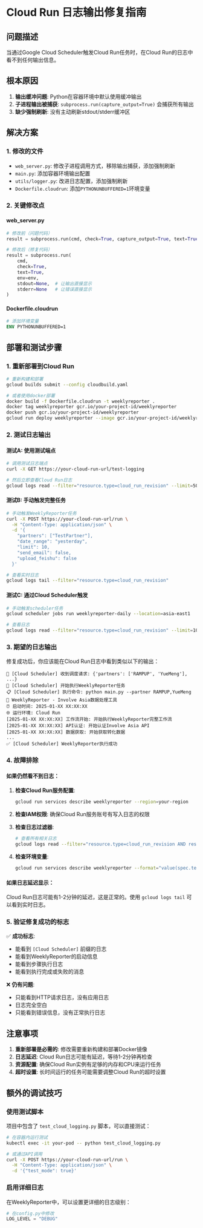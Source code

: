 # Cloud Run 日志输出修复指南

## 问题描述
当通过Google Cloud Scheduler触发Cloud Run任务时，在Cloud Run的日志中看不到任何输出信息。

## 根本原因
1. **输出缓冲问题**: Python在容器环境中默认使用缓冲输出
2. **子进程输出被捕获**: `subprocess.run(capture_output=True)` 会捕获所有输出
3. **缺少强制刷新**: 没有主动刷新stdout/stderr缓冲区

## 解决方案

### 1. 修改的文件
- `web_server.py`: 修改子进程调用方式，移除输出捕获，添加强制刷新
- `main.py`: 添加容器环境输出配置
- `utils/logger.py`: 改进日志配置，添加强制刷新
- `Dockerfile.cloudrun`: 添加`PYTHONUNBUFFERED=1`环境变量

### 2. 关键修改点

#### web_server.py
```python
# 修改前（问题代码）
result = subprocess.run(cmd, check=True, capture_output=True, text=True)

# 修改后（修复代码）
result = subprocess.run(
    cmd, 
    check=True, 
    text=True,
    env=env,
    stdout=None,  # 让输出直接显示
    stderr=None   # 让错误直接显示
)
```

#### Dockerfile.cloudrun
```dockerfile
# 添加环境变量
ENV PYTHONUNBUFFERED=1
```

## 部署和测试步骤

### 1. 重新部署到Cloud Run
```bash
# 重新构建和部署
gcloud builds submit --config cloudbuild.yaml

# 或者使用docker部署
docker build -f Dockerfile.cloudrun -t weeklyreporter .
docker tag weeklyreporter gcr.io/your-project-id/weeklyreporter
docker push gcr.io/your-project-id/weeklyreporter
gcloud run deploy weeklyreporter --image gcr.io/your-project-id/weeklyreporter
```

### 2. 测试日志输出

#### 测试A: 使用测试端点
```bash
# 调用测试日志端点
curl -X GET https://your-cloud-run-url/test-logging

# 然后立即查看Cloud Run日志
gcloud logs read --filter="resource.type=cloud_run_revision" --limit=50
```

#### 测试B: 手动触发完整任务
```bash
# 手动触发WeeklyReporter任务
curl -X POST https://your-cloud-run-url/run \
  -H "Content-Type: application/json" \
  -d '{
    "partners": ["TestPartner"],
    "date_range": "yesterday",
    "limit": 10,
    "send_email": false,
    "upload_feishu": false
  }'

# 查看实时日志
gcloud logs tail --filter="resource.type=cloud_run_revision"
```

#### 测试C: 通过Cloud Scheduler触发
```bash
# 手动触发scheduler任务
gcloud scheduler jobs run weeklyreporter-daily --location=asia-east1

# 查看日志
gcloud logs read --filter="resource.type=cloud_run_revision" --limit=100 --format="value(timestamp,textPayload)"
```

### 3. 期望的日志输出

修复成功后，你应该能在Cloud Run日志中看到类似以下的输出：

```
📨 [Cloud Scheduler] 收到调度请求: {'partners': ['RAMPUP', 'YueMeng'], ...}
🚀 [Cloud Scheduler] 开始执行WeeklyReporter任务
📋 [Cloud Scheduler] 执行命令: python main.py --partner RAMPUP,YueMeng
🚀 WeeklyReporter - Involve Asia数据处理工具
⏰ 启动时间: 2025-01-XX XX:XX:XX
🌐 运行环境: Cloud Run
[2025-01-XX XX:XX:XX] 工作流开始: 开始执行WeeklyReporter完整工作流
[2025-01-XX XX:XX:XX] API认证: 开始认证Involve Asia API
[2025-01-XX XX:XX:XX] 数据获取: 开始获取转化数据
...
✅ [Cloud Scheduler] WeeklyReporter执行成功
```

### 4. 故障排除

#### 如果仍然看不到日志：

1. **检查Cloud Run服务配置**:
   ```bash
   gcloud run services describe weeklyreporter --region=your-region
   ```

2. **检查IAM权限**:
   确保Cloud Run服务账号有写入日志的权限

3. **检查日志过滤器**:
   ```bash
   # 查看所有相关日志
   gcloud logs read --filter="resource.type=cloud_run_revision AND resource.labels.service_name=weeklyreporter" --limit=100
   ```

4. **检查环境变量**:
   ```bash
   gcloud run services describe weeklyreporter --format="value(spec.template.spec.template.spec.containers[0].env[].name,spec.template.spec.template.spec.containers[0].env[].value)"
   ```

#### 如果日志延迟显示：

Cloud Run日志可能有1-2分钟的延迟，这是正常的。使用 `gcloud logs tail` 可以看到实时日志。

### 5. 验证修复成功的标志

✅ **成功标志**:
- 能看到 `[Cloud Scheduler]` 前缀的日志
- 能看到WeeklyReporter的启动信息
- 能看到步骤执行日志
- 能看到执行完成或失败的消息

❌ **仍有问题**:
- 只能看到HTTP请求日志，没有应用日志
- 日志完全空白
- 只能看到错误信息，没有正常执行日志

## 注意事项

1. **重新部署是必需的**: 修改需要重新构建和部署Docker镜像
2. **日志延迟**: Cloud Run日志可能有延迟，等待1-2分钟再检查
3. **资源配置**: 确保Cloud Run实例有足够的内存和CPU来运行任务
4. **超时设置**: 长时间运行的任务可能需要调整Cloud Run的超时设置

## 额外的调试技巧

### 使用测试脚本
项目中包含了 `test_cloud_logging.py` 脚本，可以直接测试：

```bash
# 在容器内运行测试
kubectl exec -it your-pod -- python test_cloud_logging.py

# 或通过API调用
curl -X POST https://your-cloud-run-url/run \
  -H "Content-Type: application/json" \
  -d '{"test_mode": true}'
```

### 启用详细日志
在WeeklyReporter中，可以设置更详细的日志级别：

```python
# 在config.py中修改
LOG_LEVEL = "DEBUG"
``` 